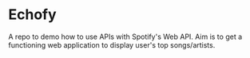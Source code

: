 # Echofy
A repo to demo how to use APIs with Spotify's Web API. Aim is to get a functioning web application to display user's top songs/artists.
